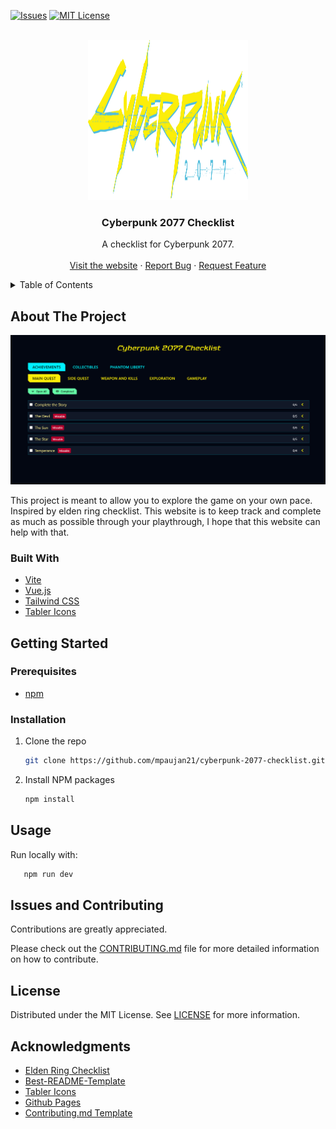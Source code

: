 [![Issues][issues-shield]][issues-url]
[![MIT License][license-shield]][license-url]

<!-- PROJECT LOGO -->
<br />
<div align="center">
  <a href="https://mpaujan21.github.io/cyberpunk-2077-checklist/">
    <img src="public/images/cyberpunk-logo.png" alt="Logo" width="256" height="256">
  </a>

<h3 align="center">Cyberpunk 2077 Checklist</h3>

  <p align="center">
    A checklist for Cyberpunk 2077. 
    <br />
    <br />
    <a href="https://mpaujan21.github.io/cyberpunk-2077-checklist/">Visit the website</a>
    ·
    <a href="https://github.com/mpaujan21/cyberpunk-2077-checklist/issues">Report Bug</a>
    ·
    <a href="https://github.com/mpaujan21/cyberpunk-2077-checklist/issues">Request Feature</a>
  </p>
</div>

<!-- TABLE OF CONTENTS -->
<details>
  <summary>Table of Contents</summary>
  <ol>
    <li>
      <a href="#about-the-project">About The Project</a>
      <ul>
        <li><a href="#built-with">Built With</a></li>
      </ul>
    </li>
    <li>
      <a href="#getting-started">Getting Started</a>
      <ul>
        <li><a href="#prerequisites">Prerequisites</a></li>
        <li><a href="#installation">Installation</a></li>
      </ul>
    </li>
    <li><a href="#usage">Usage</a></li>
    <li><a href="#issues-and-contributing">Issues and Contributing</a></li>
    <li><a href="#license">License</a></li>
    <li><a href="#acknowledgments">Acknowledgments</a></li>
  </ol>
</details>

<!-- ABOUT THE PROJECT -->

## About The Project

<a href="https://mpaujan21.github.io/cyberpunk-2077-checklist/">
  <img src="public/images/web-screenshot.png" alt="Website Screenshot" title="Website Screenshot">
</a>

This project is meant to allow you to explore the game on your own pace. Inspired by elden ring checklist. This website is to keep track and complete as much as possible through your playthrough, I hope that this website can help with that.

### Built With

- [Vite](https://vite.dev/)
- [Vue.js](https://vuejs.org/)
- [Tailwind CSS](https://tailwindcss.com/)
- [Tabler Icons](https://github.com/tabler/tabler-icons)

<!-- GETTING STARTED -->

## Getting Started

### Prerequisites

- [npm](https://nodejs.org/en/download/package-manager/)

### Installation

1. Clone the repo
   ```sh
   git clone https://github.com/mpaujan21/cyberpunk-2077-checklist.git
   ```
2. Install NPM packages
   ```sh
   npm install
   ```

<!-- USAGE EXAMPLES -->

## Usage

Run locally with:

```sh
   npm run dev
```

<!-- CONTRIBUTING -->

## Issues and Contributing

Contributions are greatly appreciated.

Please check out the [CONTRIBUTING.md](https://github.com/mpaujan21/cyberpunk-2077-checklist/blob/main/CONTRIBUTING.md) file for more detailed information on how to contribute.

<!-- LICENSE -->

## License

Distributed under the MIT License. See [LICENSE](https://github.com/mpaujan21/cyberpunk-2077-checklist/blob/main/LICENSE) for more information.

<!-- ACKNOWLEDGMENTS -->

## Acknowledgments

- [Elden Ring Checklist](https://gobluebro.github.io/Elden-Ring-Checklist/)
- [Best-README-Template](https://github.com/othneildrew/Best-README-Template)
- [Tabler Icons](https://github.com/tabler/tabler-icons)
- [Github Pages](https://pages.github.com/)
- [Contributing.md Template](https://github.com/necolas/issue-guidelines)

<!-- MARKDOWN LINKS & IMAGES -->
<!-- https://www.markdownguide.org/basic-syntax/#reference-style-links -->

[issues-shield]: https://img.shields.io/github/issues/mpaujan21/cyberpunk-2077-checklist.svg?style=for-the-badge
[issues-url]: https://github.com/mpaujan21/cyberpunk-2077-checklist/issues
[license-shield]: https://img.shields.io/github/license/mpaujan21/cyberpunk-2077-checklist.svg?style=for-the-badge
[license-url]: https://github.com/mpaujan21/cyberpunk-2077-checklist/blob/main/LICENSE
